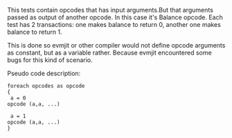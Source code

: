 This tests contain opcodes that has input arguments.But that arguments passed as output of another opcode. 
In this case it's Balance opcode. Each test has 2 transactions: one makes balance to return 0, another one makes balance to return 1.

This is done so evmjit or other compiler would not define opcode arguments as constant, but as a variable rather. Because evmjit encountered some bugs for this kind of scenario.


Pseudo code description:

```
foreach opcodes as opcode
{
 a = 0
opcode (a,a, ...)

 a = 1
opcode (a,a, ...)
}
```
